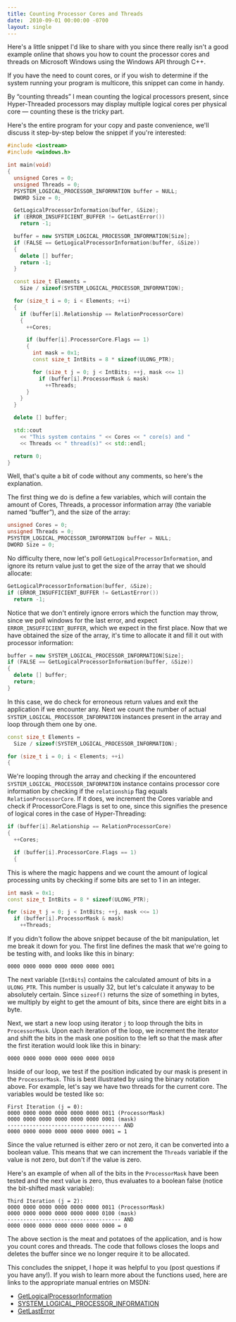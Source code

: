 ```yaml
---
title: Counting Processor Cores and Threads
date:  2010-09-01 00:00:00 -0700
layout: single
---
```


Here's a little snippet I'd like to share with you since there really isn't a good example online that shows you how to count the processor cores and threads on Microsoft Windows using the Windows API through C++.

<!--more-->

If you have the need to count cores, or if you wish to determine if the system running your program is multicore, this snippet can come in handy.

By “counting threads” I mean counting the logical processors present, since Hyper-Threaded processors may display multiple logical cores per physical core — counting these is the tricky part.

Here's the entire program for your copy and paste convenience, we'll discuss it step-by-step below the snippet if you're interested:

```c++
#include <iostream>
#include <windows.h>

int main(void)
{
  unsigned Cores = 0;
  unsigned Threads = 0;
  PSYSTEM_LOGICAL_PROCESSOR_INFORMATION buffer = NULL;
  DWORD Size = 0;

  GetLogicalProcessorInformation(buffer, &Size);
  if (ERROR_INSUFFICIENT_BUFFER != GetLastError())
    return -1;

  buffer = new SYSTEM_LOGICAL_PROCESSOR_INFORMATION[Size];
  if (FALSE == GetLogicalProcessorInformation(buffer, &Size))
  {
    delete [] buffer;
    return -1;
  }

  const size_t Elements =
    Size / sizeof(SYSTEM_LOGICAL_PROCESSOR_INFORMATION);

  for (size_t i = 0; i < Elements; ++i)
  {
    if (buffer[i].Relationship == RelationProcessorCore)
    {
      ++Cores;

      if (buffer[i].ProcessorCore.Flags == 1)
      {
        int mask = 0x1;
        const size_t IntBits = 8 * sizeof(ULONG_PTR);

        for (size_t j = 0; j < IntBits; ++j, mask <<= 1)
          if (buffer[i].ProcessorMask & mask)
            ++Threads;
      }
    }
  }

  delete [] buffer;

  std::cout
    << "This system contains " << Cores << " core(s) and "
    << Threads << " thread(s)" << std::endl;

  return 0;
}
```

Well, that's quite a bit of code without any comments, so here's the explanation.

The first thing we do is define a few variables, which will contain the amount of Cores, Threads, a processor information array (the variable named “buffer”), and the size of the array:

```c++
unsigned Cores = 0;
unsigned Threads = 0;
PSYSTEM_LOGICAL_PROCESSOR_INFORMATION buffer = NULL;
DWORD Size = 0;
```

No difficulty there, now let's poll `GetLogicalProcessorInformation`, and ignore its return value just to get the size of the array that we should allocate:

```c++
GetLogicalProcessorInformation(buffer, &Size);
if (ERROR_INSUFFICIENT_BUFFER != GetLastError())
  return -1;
```

Notice that we don't entirely ignore errors which the function may throw, since we poll windows for the last error, and expect `ERROR_INSUFFICIENT_BUFFER`, which we expect in the first place. Now that we have obtained the size of the array, it's time to allocate it and fill it out with processor information:

```c++
buffer = new SYSTEM_LOGICAL_PROCESSOR_INFORMATION[Size];
if (FALSE == GetLogicalProcessorInformation(buffer, &Size))
{
  delete [] buffer;
  return;
}
```

In this case, we do check for erroneous return values and exit the application if we encounter any. Next we count the number of actual `SYSTEM_LOGICAL_PROCESSOR_INFORMATION` instances present in the array and loop through them one by one.

```c++
const size_t Elements =
  Size / sizeof(SYSTEM_LOGICAL_PROCESSOR_INFORMATION);

for (size_t i = 0; i < Elements; ++i)
{
```

We're looping through the array and checking if the encountered `SYSTEM_LOGICAL_PROCESSOR_INFORMATION` instance contains processor core information by checking if the `relationship` flag equals `RelationProcessorCore`. If it does, we increment the Cores variable and check if ProcessorCore.Flags is set to one, since this signifies the presence of logical cores in the case of Hyper-Threading:

```c++
if (buffer[i].Relationship == RelationProcessorCore)
{
  ++Cores;

  if (buffer[i].ProcessorCore.Flags == 1)
  {
```

This is where the magic happens and we count the amount of logical processing units by checking if some bits are set to 1 in an integer.

```c++
int mask = 0x1;
const size_t IntBits = 8 * sizeof(ULONG_PTR);

for (size_t j = 0; j < IntBits; ++j, mask <<= 1)
  if (buffer[i].ProcessorMask & mask)
    ++Threads;
```

If you didn't follow the above snippet because of the bit manipulation, let me break it down for you. The first line defines the mask that we're going to be testing with, and looks like this in binary:

```text
0000 0000 0000 0000 0000 0000 0001
```

The next variable (`IntBits`) contains the calculated amount of bits in a `ULONG_PTR`. This number is usually 32, but let's calculate it anyway to be absolutely certain. Since `sizeof()` returns the size of something in bytes, we multiply by eight to get the amount of bits, since there are eight bits in a byte.

Next, we start a new loop using iterator `j` to loop through the bits in `ProcessorMask`. Upon each iteration of the loop, we increment the iterator and shift the bits in the mask one position to the left so that the mask after the first iteration would look like this in binary:

```text
0000 0000 0000 0000 0000 0000 0010
```

Inside of our loop, we test if the position indicated by our mask is present in the `ProcessorMask`. This is best illustrated by using the binary notation above. For example, let's say we have two threads for the current core. The variables would be tested like so:

```text
First Iteration (j = 0):
0000 0000 0000 0000 0000 0000 0011 (ProcessorMask)
0000 0000 0000 0000 0000 0000 0001 (mask)
------------------------------------ AND
0000 0000 0000 0000 0000 0000 0001 = 1
```

Since the value returned is either zero or not zero, it can be converted into a boolean value. This means that we can increment the `Threads` variable if the value is not zero, but don't if the value is zero.

Here's an example of when all of the bits in the `ProcessorMask` have been tested and the next value is zero, thus evaluates to a boolean false (notice the bit-shifted mask variable):

```text
Third Iteration (j = 2):
0000 0000 0000 0000 0000 0000 0011 (ProcessorMask)
0000 0000 0000 0000 0000 0000 0100 (mask)
------------------------------------ AND
0000 0000 0000 0000 0000 0000 0000 = 0
```

The above section is the meat and potatoes of the application, and is how you count cores and threads. The code that follows closes the loops and deletes the buffer since we no longer require it to be allocated.

This concludes the snippet, I hope it was helpful to you (post questions if you have any!). If you wish to learn more about the functions used, here are links to the appropriate manual entries on MSDN:

* [GetLogicalProcessorInformation](https://web.archive.org/web/20101005084903/http://msdn.microsoft.com/en-us/library/ms683194.aspx)
* [SYSTEM_LOGICAL_PROCESSOR_INFORMATION](https://web.archive.org/web/20101005084903/http://msdn.microsoft.com/en-us/library/ms686694.aspx)
* [GetLastError](https://web.archive.org/web/20101005084903/http://msdn.microsoft.com/en-us/library/ms679360.aspx)
